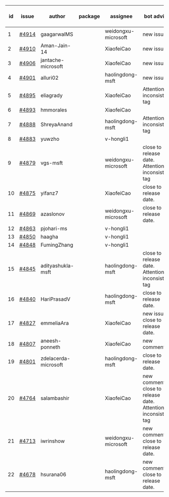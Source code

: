 | id | issue | author | package | assignee | bot advice | created date of issue | target release date | date from target |
| ------ | ------ | ------ | ------ | ------ | ------ | ------ | ------ | :-----: |
| 1 | [#4914](https://github.com/Azure/sdk-release-request/issues/4914) | gaagarwalMS |  | weidongxu-microsoft | new issue. | 01-23 | 02-23 |  |
| 2 | [#4910](https://github.com/Azure/sdk-release-request/issues/4910) | Aman-Jain-14 |  | XiaofeiCao | new issue. | 01-22 | 02-23 |  |
| 3 | [#4906](https://github.com/Azure/sdk-release-request/issues/4906) | jantache-microsoft |  | XiaofeiCao | new issue. | 01-22 | 02-23 |  |
| 4 | [#4901](https://github.com/Azure/sdk-release-request/issues/4901) | alluri02 |  | haolingdong-msft | new issue. | 01-22 | 02-23 |  |
| 5 | [#4895](https://github.com/Azure/sdk-release-request/issues/4895) | eliagrady |  | XiaofeiCao | Attention to inconsistent tag | 01-18 | 02-23 |  |
| 6 | [#4893](https://github.com/Azure/sdk-release-request/issues/4893) | hmmorales |  | XiaofeiCao |  | 01-16 | 02-23 |  |
| 7 | [#4888](https://github.com/Azure/sdk-release-request/issues/4888) | ShreyaAnand |  | haolingdong-msft | Attention to inconsistent tag | 01-15 | 02-23 |  |
| 8 | [#4883](https://github.com/Azure/sdk-release-request/issues/4883) | yuwzho |  | v-hongli1 |  | 01-10 |  | 0 |
| 9 | [#4879](https://github.com/Azure/sdk-release-request/issues/4879) | vgs-msft |  | weidongxu-microsoft | close to release date.  Attention to inconsistent tag | 01-09 | 01-26 | 2 |
| 10 | [#4875](https://github.com/Azure/sdk-release-request/issues/4875) | yifanz7 |  | XiaofeiCao | close to release date.  | 01-09 | 01-26 | 2 |
| 11 | [#4869](https://github.com/Azure/sdk-release-request/issues/4869) | azaslonov |  | weidongxu-microsoft | close to release date.  | 01-08 | 01-26 | 2 |
| 12 | [#4863](https://github.com/Azure/sdk-release-request/issues/4863) | pjohari-ms |  | v-hongli1 |  | 01-06 |  | 0 |
| 13 | [#4850](https://github.com/Azure/sdk-release-request/issues/4850) | haagha |  | v-hongli1 |  | 12-26 |  | 0 |
| 14 | [#4848](https://github.com/Azure/sdk-release-request/issues/4848) | FumingZhang |  | v-hongli1 |  | 12-21 |  | 0 |
| 15 | [#4845](https://github.com/Azure/sdk-release-request/issues/4845) | adityashukla-msft |  | haolingdong-msft | close to release date.  Attention to inconsistent tag | 12-20 | 01-26 | 2 |
| 16 | [#4840](https://github.com/Azure/sdk-release-request/issues/4840) | HariPrasadV |  | haolingdong-msft | close to release date.  | 12-18 | 01-26 | 2 |
| 17 | [#4827](https://github.com/Azure/sdk-release-request/issues/4827) | emmeliaAra |  | XiaofeiCao | new issue. close to release date.  | 12-11 | 01-26 | 2 |
| 18 | [#4807](https://github.com/Azure/sdk-release-request/issues/4807) | aneesh-ponneth |  | XiaofeiCao | new comment. | 11-29 | 02-23 |  |
| 19 | [#4801](https://github.com/Azure/sdk-release-request/issues/4801) | zdelacerda-microsoft |  | haolingdong-msft | close to release date.  | 11-29 | 01-26 | 2 |
| 20 | [#4764](https://github.com/Azure/sdk-release-request/issues/4764) | salambashir |  | XiaofeiCao | new comment. close to release date.  Attention to inconsistent tag | 11-13 | 01-26 | 2 |
| 21 | [#4713](https://github.com/Azure/sdk-release-request/issues/4713) | iwrinshow |  | weidongxu-microsoft | new comment. close to release date.  | 11-06 | 01-26 | 2 |
| 22 | [#4678](https://github.com/Azure/sdk-release-request/issues/4678) | hsurana06 |  | haolingdong-msft | new comment. close to release date.  | 10-23 | 01-26 | 2 |
